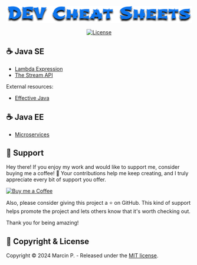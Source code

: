 <p align="center">
    <img src="docs/images/logo.png" alt="Ubuntu DEV VM"/>
</p>

<p align="center">
  <a href="LICENSE" rel="noreferrer">
      <img src="https://img.shields.io/github/license/P-Marcin/dev-cheat-sheets?label=License&logo=googledocs&logoColor=white" alt="License"/>
  </a>
</p>

## :coffee: Java SE

* [Lambda Expression](docs/java-se/lambda-expression.md)
* [The Stream API](docs/java-se/the-stream-api.md)

External resources:
* [Effective Java](https://github.com/HugoMatilla/Effective-JAVA-Summary)

## :coffee: Java EE

* [Microservices](docs/java-ee/microservices.md)

## 💖 Support

Hey there! If you enjoy my work and would like to support me, consider buying me a coffee! :slightly_smiling_face: Your contributions help me keep creating, and I truly appreciate every bit of support you offer.

<p>
  <a href="https://www.buymeacoffee.com/p.marcin" rel="noreferrer">
    <img src="https://cdn.buymeacoffee.com/buttons/v2/default-blue.png" alt="Buy me a Coffee" style="height: 40px !important;width: 160px !important;" >
  </a>
</p>

Also, please consider giving this project a ⭐ on GitHub. This kind of support helps promote the project and lets others know that it's worth checking out.

Thank you for being amazing!

## :pushpin: Copyright & License

Copyright © 2024 Marcin P. - Released under the [MIT license](LICENSE).
